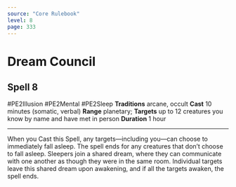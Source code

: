 ```yaml
---
source: "Core Rulebook"
level: 8
page: 333
---
```


# Dream Council
## Spell 8
#PE2Illusion #PE2Mental #PE2Sleep
**Traditions** arcane, occult
**Cast** 10 minutes (somatic, verbal)
**Range** planetary; **Targets** up to 12 creatures you know by name and have met in person
**Duration** 1 hour

-----
When you Cast this Spell, any targets—including you—can choose to immediately fall asleep. The spell ends for any creatures that don’t choose to fall asleep. Sleepers join a shared dream, where they can communicate with one another as though they were in the same room. Individual targets leave this shared dream upon awakening, and if all the targets awaken, the spell ends.